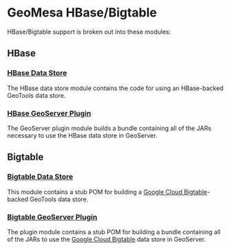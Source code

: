 # GeoMesa HBase/Bigtable

HBase/Bigtable support is broken out into these modules:

## HBase

### [HBase Data Store](geomesa-hbase-datastore)

The HBase data store module contains the code for using an HBase-backed GeoTools data store.

### [HBase GeoServer Plugin](../geomesa-gs-plugin/geomesa-hbase-gs-plugin)

The GeoServer plugin module builds a bundle containing all of the JARs necessary to use the
HBase data store in GeoServer.

## Bigtable

### [Bigtable Data Store](geomesa-bigtable-datastore)

This module contains a stub POM for building a [Google Cloud Bigtable](https://cloud.google.com/bigtable)-backed GeoTools
data store.

### [Bigtable GeoServer Plugin](../geomesa-gs-plugin/geomesa-bigtable-gs-plugin)

The plugin module contains a stub POM for building a bundle containing
all of the JARs to use the [Google Cloud Bigtable](https://cloud.google.com/bigtable) data store in GeoServer.
